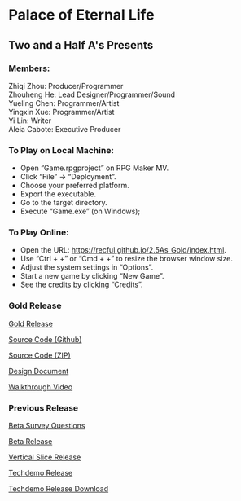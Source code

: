 # Palace of Eternal Life
## Two and a Half A's Presents

### Members:
  Zhiqi Zhou: Producer/Programmer <br>
  Zhouheng He: Lead Designer/Programmer/Sound <br>
  Yueling Chen: Programmer/Artist <br>
  Yingxin Xue: Programmer/Artist <br>
  Yi Lin: Writer <br>
  Aleia Cabote: Executive Producer <br>
  
### To Play on Local Machine:
   * Open “Game.rpgproject” on RPG Maker MV.
   * Click “File” -> “Deployment”.
   * Choose your preferred platform.
   * Export the executable.
   * Go to the target directory.
   * Execute “Game.exe” (on Windows);

### To Play Online:
   * Open the URL: https://recful.github.io/2.5As_Gold/index.html.
   * Use “Ctrl + +” or “Cmd + +” to resize the browser window size.
   * Adjust the system settings in “Options”.
   * Start a new game by clicking “New Game”.
   * See the credits by clicking “Credits”.
 
### Gold Release
[Gold Release](/2.5As_Gold/index.html)   <br>

[Source Code (Github)](https://github.com/CMPUT250TeamTwoAndHalfAs/Palace-of-Eternal-Life)   <br>

[Source Code (ZIP)](https://drive.google.com/file/d/1Ouw6k4ZjyDsNFXaB20hMJKp_KYuGNpQb/view?usp=sharing) <br>

[Design Document](https://trello.com/25as/home) <br>

[Walkthrough Video](https://drive.google.com/file/d/1u4NOl3UXidF2l46pD9HZdJufqNc3Wr8m/view?usp=sharing) <br>


### Previous Release

[Beta Survey Questions](https://forms.gle/cNmQjGJvoDLbGuA36) <br>

[Beta Release](/2.5As_Beta/index.html)   <br>

[Vertical Slice Release](/2.5As_VS/index.html)   <br>

[Techdemo Release](/2.5As_Techdemo/index.html)   <br>

[Techdemo Release Download](2.5As_Techdemo.zip)   <br>

